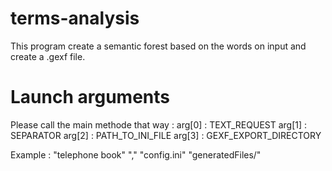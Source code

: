 # terms-analysis
This program create a semantic forest based on the words on input and create a .gexf file.

# Launch arguments
Please call the main methode that way :
arg[0] : TEXT_REQUEST 
arg[1] : SEPARATOR
arg[2] : PATH_TO_INI_FILE
arg[3] : GEXF_EXPORT_DIRECTORY

Example : "telephone book" "," "config.ini" "generatedFiles/"
